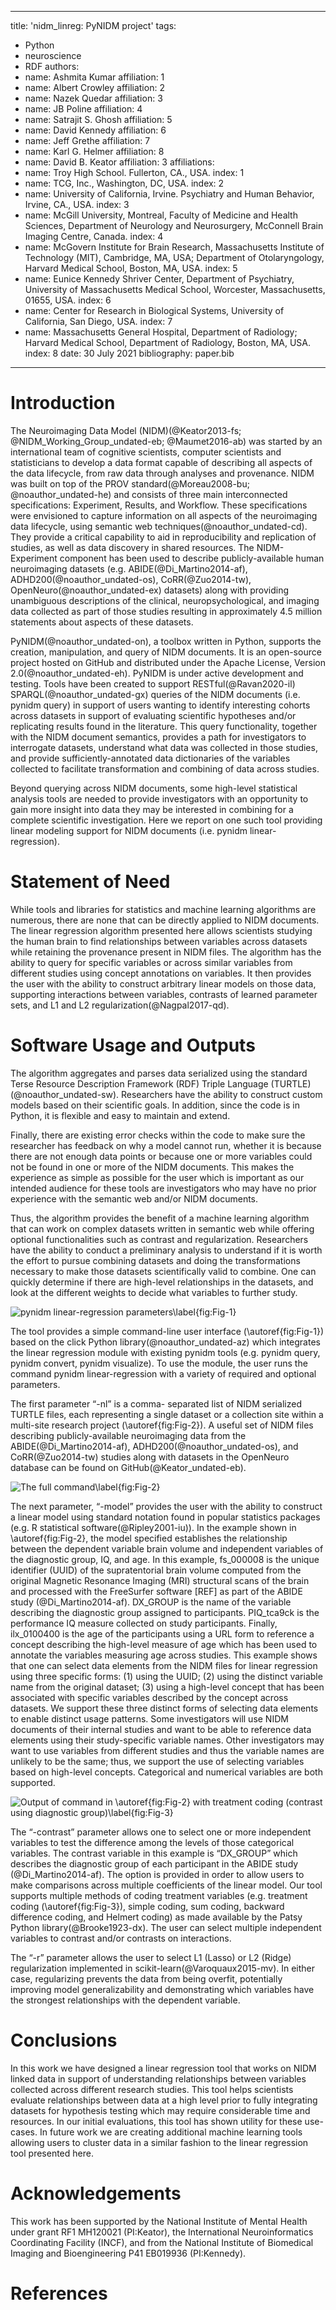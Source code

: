 
---
title: 'nidm_linreg: PyNIDM project'
tags:
  - Python
  - neuroscience
  - RDF
authors:
  - name: Ashmita Kumar
    affiliation: 1
  - name: Albert Crowley 
    affiliation: 2
  - name: Nazek Quedar 
    affiliation: 3
  - name: JB Poline 
    affiliation: 4
  - name: Satrajit S. Ghosh 
    affiliation: 5
  - name: David Kennedy
    affiliation: 6
  - name: Jeff Grethe
    affiliation: 7
  - name: Karl G. Helmer 
    affiliation: 8
  - name: David B. Keator
    affiliation: 3
affiliations:
 - name: Troy High School. Fullerton, CA., USA.
   index: 1
 - name: TCG, Inc., Washington, DC, USA.
   index: 2
 - name: University of California, Irvine. Psychiatry and Human Behavior, Irvine, CA., USA. 
   index: 3
 - name: McGill University, Montreal, Faculty of Medicine and Health Sciences, Department of Neurology and Neurosurgery, McConnell Brain Imaging Centre, Canada. 
   index: 4
 - name: McGovern Institute for Brain Research, Massachusetts Institute of Technology (MIT), Cambridge, MA, USA; Department of Otolaryngology, Harvard Medical School, Boston, MA, USA. 
   index: 5
 - name: Eunice Kennedy Shriver Center, Department of Psychiatry, University of Massachusetts Medical School, Worcester, Massachusetts, 01655, USA. 
   index: 6
 - name: Center for Research in Biological Systems, University of California, San Diego, USA. 
   index: 7
 - name: Massachusetts General Hospital, Department of Radiology; Harvard Medical School, Department of Radiology, Boston, MA, USA. 
   index: 8
date: 30 July 2021
bibliography: paper.bib
---

# Introduction

The Neuroimaging Data Model (NIDM)(@Keator2013-fs; @NIDM_Working_Group_undated-eb; @Maumet2016-ab) was started by an international team of cognitive scientists, computer scientists and statisticians to develop a data format capable of describing all aspects of the data lifecycle, from raw data through analyses and provenance. NIDM was built on top of the PROV standard(@Moreau2008-bu; @noauthor_undated-he) and consists of three main interconnected specifications: Experiment, Results, and Workflow. These specifications were envisioned to capture information on all aspects of the neuroimaging data lifecycle, using semantic web techniques(@noauthor_undated-cd). They provide a critical capability to aid in reproducibility and replication of studies, as well as data discovery in shared resources. The NIDM-Experiment component has been used to describe publicly-available human neuroimaging datasets (e.g. ABIDE(@Di_Martino2014-af), ADHD200(@noauthor_undated-os), CoRR(@Zuo2014-tw), OpenNeuro(@noauthor_undated-ex) datasets) along with providing unambiguous descriptions of the clinical, neuropsychological, and imaging data collected as part of those studies resulting in approximately 4.5 million statements about aspects of these datasets. 

PyNIDM(@noauthor_undated-on), a toolbox written in Python, supports the creation, manipulation, and query of NIDM documents. It is an open-source project hosted on GitHub and distributed under the Apache License, Version 2.0(@noauthor_undated-eh). PyNIDM is under active development and testing. Tools have been created to support RESTful(@Ravan2020-il) SPARQL(@noauthor_undated-gx) queries of the NIDM documents (i.e. pynidm query) in support of users wanting to identify interesting cohorts across datasets in support of evaluating scientific hypotheses and/or replicating results found in the literature. This query functionality, together with the NIDM document semantics, provides a path for investigators to interrogate datasets, understand what data was collected in those studies, and provide sufficiently-annotated data dictionaries of the variables collected to facilitate transformation and combining of data across studies. 

Beyond querying across NIDM documents, some high-level statistical analysis tools are needed to provide investigators with an opportunity to gain more insight into data they may be interested in combining for a complete scientific investigation. Here we report on one such tool providing linear modeling support for NIDM documents (i.e. pynidm linear-regression). 

# Statement of Need

While tools and libraries for statistics and machine learning algorithms are numerous, there are none that can be directly applied to NIDM documents. The linear regression algorithm presented here allows scientists studying the human brain to find relationships between variables across datasets while retaining the provenance present in NIDM files. The algorithm has the ability to query for specific variables or across similar variables from different studies using concept annotations on variables. It then provides the user with the ability to construct arbitrary linear models on those data, supporting interactions between variables, contrasts of learned parameter sets, and L1 and L2 regularization(@Nagpal2017-qd). 

# Software Usage and Outputs

The algorithm aggregates and parses data serialized using the standard Terse Resource Description Framework (RDF) Triple Language (TURTLE) (@noauthor_undated-sw). Researchers have the ability to construct custom models based on their scientific goals. In addition, since the code is in Python, it is flexible and easy to maintain and extend.

Finally, there are existing error checks within the code to make sure the researcher has feedback on why a model cannot run, whether it is because there are not enough data points or because one or more variables could not be found in one or more of the NIDM documents. This makes the experience as simple as possible for the user which is important as our intended audience for these tools are investigators who may have no prior experience with the semantic web and/or NIDM documents.

Thus, the algorithm provides the benefit of a machine learning algorithm that can work on complex datasets written in semantic web while offering optional functionalities such as contrast and regularization. Researchers have the ability to conduct a preliminary analysis to understand if it is worth the effort to pursue combining datasets and doing the transformations necessary to make those datasets scientifically valid to combine. One can quickly determine if there are high-level relationships in the datasets, and look at the different weights to decide what variables to further study.

![pynidm linear-regression parameters\label{fig:Fig-1}](fig-1.png)

The tool provides a simple command-line user interface (\autoref{fig:Fig-1}) based on the click Python library(@noauthor_undated-az) which integrates the linear regression module with existing pynidm tools (e.g. pynidm query, pynidm convert, pynidm visualize). To use the module, the user runs the command pynidm linear-regression with a variety of required and optional parameters. 

The first parameter “-nl” is a comma- separated list of NIDM serialized TURTLE files, each representing a single dataset or a collection site within a multi-site research project (\autoref{fig:Fig-2}). A useful set of NIDM files describing publicly-available neuroimaging data from the  ABIDE(@Di_Martino2014-af), ADHD200(@noauthor_undated-os), and CoRR(@Zuo2014-tw) studies along with datasets in the OpenNeuro database can be found on GitHub(@Keator_undated-eb).

![The full command\label{fig:Fig-2}](fig-2.png)

The next parameter, “-model” provides the user with the ability to construct a linear model using standard notation found in popular statistics packages (e.g. R statistical software(@Ripley2001-iu)). In the example shown in \autoref{fig:Fig-2}, the model specified establishes the relationship between the dependent variable brain volume and independent variables of the diagnostic group, IQ, and age. In this example, fs_000008 is the unique identifier (UUID) of the supratentorial brain volume computed from the original Magnetic Resonance Imaging (MRI) structural scans of the brain and processed with the FreeSurfer software [REF] as part of the ABIDE study (@Di_Martino2014-af). DX_GROUP is the name of the variable describing the diagnostic group assigned to participants. PIQ_tca9ck is the performance IQ measure collected on study participants. Finally, ilx_0100400 is the age of the participants using a URL form to reference a concept describing the high-level measure of age which has been used to annotate the variables measuring age across studies. This example shows that one can select data elements from the NIDM files for linear regression using three specific forms: (1) using the UUID; (2) using the distinct variable name from the original dataset; (3) using a high-level concept that has been associated with specific variables described by the concept across datasets. We support these three distinct forms of selecting data elements to enable distinct usage patterns. Some investigators will use NIDM documents of their internal studies and want to be able to reference data elements using their study-specific variable names. Other investigators may want to use variables from different studies and thus the variable names are unlikely to be the same; thus, we support the use of selecting variables based on high-level concepts. Categorical and numerical variables are both supported.

![Output of command in \autoref{fig:Fig-2} with treatment coding (contrast using diagnostic group)\label{fig:Fig-3}](fig-3.png)

The “-contrast” parameter allows one to select one or more independent variables to test the difference among the levels of those categorical variables. The contrast variable in this example is “DX_GROUP” which describes the diagnostic group of each participant in the ABIDE study (@Di_Martino2014-af). The option is provided in order to allow users to make comparisons across multiple coefficients of the linear model. Our tool supports multiple methods of coding treatment variables (e.g. treatment coding (\autoref{fig:Fig-3}), simple coding, sum coding, backward difference coding, and Helmert coding) as made available by the Patsy Python library(@Brooke1923-dx). The user can select multiple independent variables to contrast and/or contrasts on interactions.

The “-r” parameter allows the user to select L1 (Lasso) or L2 (Ridge) regularization implemented in scikit-learn(@Varoquaux2015-mv). In either case, regularizing prevents the data from being overfit, potentially improving model generalizability and demonstrating which variables have the strongest relationships with the dependent variable. 

# Conclusions

In this work we have designed a linear regression tool that works on NIDM linked data in support of understanding relationships between variables collected across different research studies. This tool helps scientists evaluate relationships between data at a high level prior to fully integrating datasets for hypothesis testing which may require considerable time and resources. In our initial evaluations, this tool has shown utility for these use-cases. In future work we are creating additional machine learning tools allowing users to cluster data in a similar fashion to the linear regression tool presented here.

# Acknowledgements

This work has been supported by the National Institute of Mental Health under grant RF1 MH120021 (PI:Keator), the International Neuroinformatics Coordinating Facility (INCF), and from the National Institute of Biomedical Imaging and Bioengineering P41 EB019936 (PI:Kennedy).

# References
